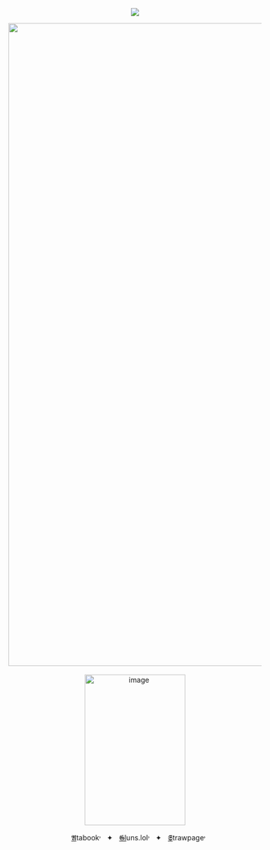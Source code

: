 <div align="center">

  
![](https://komarev.com/ghpvc/?username=Bigguykoi&color=b4bd3e&label=Folks&style=plastic)
<br />




<img width="1389" height="1279" alt="image" src="https://github.com/user-attachments/assets/f22093f7-e17d-4c64-8322-4ff8c167bcfc" />



<br />


<br />

<img width="200" height="300" alt="image" src="https://github.com/user-attachments/assets/51b2cd7b-2aee-453e-af1f-6d7e6bfe501a" />



ㅤ[𝕬](https://sillybillykoijoi.atabook.org/)tabook˒ㅤ✦ㅤ[𝕲l](https://guns.lol/sillybillykoijoi)uns.lol˒ㅤ✦ㅤ[𝕾](https://sharpdressedman.straw.page)trawpage˒


